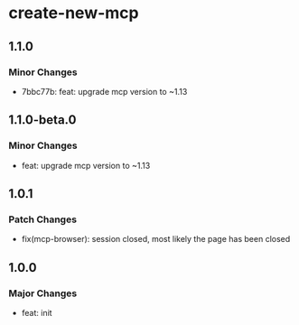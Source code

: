 # create-new-mcp

## 1.1.0

### Minor Changes

- 7bbc77b: feat: upgrade mcp version to ~1.13

## 1.1.0-beta.0

### Minor Changes

- feat: upgrade mcp version to ~1.13

## 1.0.1

### Patch Changes

- fix(mcp-browser): session closed, most likely the page has been closed

## 1.0.0

### Major Changes

- feat: init
